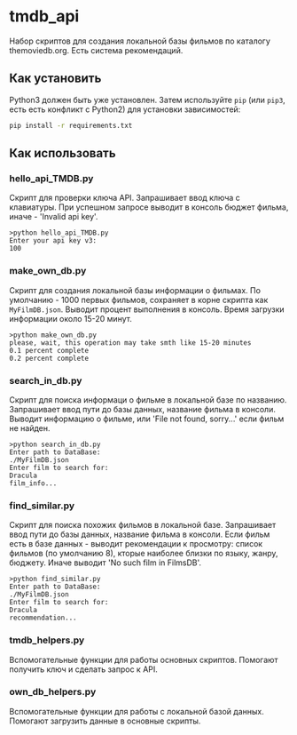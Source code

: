 # tmdb_api
Набор скриптов для создания локальной базы фильмов по каталогу themoviedb.org. Есть система рекомендаций.

## Как установить
Python3 должен быть уже установлен. 
Затем используйте `pip` (или `pip3`, есть есть конфликт с Python2) для установки зависимостей:
```bash
pip install -r requirements.txt
```

## Как использовать

### hello_api_TMDB.py
Скрипт для проверки ключа API. Запрашивает ввод ключа с клавиатуры. 
При успешном запросе выводит в консоль бюджет фильма, иначе - 'Invalid api key'.
```
>python hello_api_TMDB.py
Enter your api key v3:
100
```

### make_own_db.py
Скрипт для создания локальной базы информации о фильмах. По умолчанию - 1000 первых фильмов, сохраняет в корне скрипта как `MyFilmDB.json`.
Выводит процент выполнения в консоль. Время загрузки информации около 15-20 минут.
```
>python make_own_db.py
please, wait, this operation may take smth like 15-20 minutes
0.1 percent complete
0.2 percent complete
```

### search_in_db.py
Скрипт для поиска информаци о фильме в локальной базе по названию. Запрашивает ввод пути до базы данных, название фильма в консоли.
Выводит информацию о фильме, или 'File not found, sorry...' если фильм не найден.
```
>python search_in_db.py
Enter path to DataBase:
./MyFilmDB.json
Enter film to search for:
Dracula
film_info...
```

### find_similar.py
Скрипт для поиска похожих фильмов в локальной базе. 
Запрашивает ввод пути до базы данных, название фильма в консоли.
Если фильм есть в базе данных - выводит рекомендации к просмотру: список фильмов (по умолчанию 8), кторые наиболее близки по языку, жанру, бюджету.
Иначе выводит 'No such film in FilmsDB'.
```
>python find_similar.py
Enter path to DataBase:
./MyFilmDB.json
Enter film to search for:
Dracula
recommendation...
```

### tmdb_helpers.py
Вспомогательные функции для работы основных скриптов. Помогают получить ключ и сделать запрос к API.

### own_db_helpers.py
Вспомогательные функции для работы с локальной базой данных. Помогают загрузить данные в основные скрипты.





